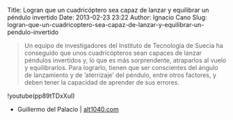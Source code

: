 Title: Logran que un cuadricóptero sea capaz de lanzar y equilibrar un péndulo invertido
Date: 2013-02-23 23:22
Author: Ignacio Cano
Slug: logran-que-un-cuadricoptero-sea-capaz-de-lanzar-y-equilibrar-un-pendulo-invertido

> Un equipo de investigadores del Instituto de Tecnología de Suecia ha
> conseguido que unos cuadricópteros sean capaces de lanzar péndulos
> invertidos y, lo que es más sorprendente, atraparlos al vuelo y
> equilibrarlos. Para lograrlo, tienen que ser conscientes del ángulo de
> lanzamiento y de ’aterrizaje’ del péndulo, entre otros factores, y
> deben tener la capacidad de aprender de sus errores.

!youtube(pp89tTDxXuI)

- Guillermo del Palacio | [alt1040.com][]

  [alt1040.com]: http://alt1040.com/2013/02/cuadricoptero-lanza-equilibra-pendulo-invertido
    "Logran que un cuadricóptero sea capaz de lanzar y equilibrar un péndulo invertido"
